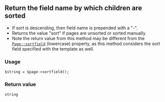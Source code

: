 Return the field name by which children are sorted
--------------------------------------------------

*   If sort is descending, then field name is prepended with a "-".
*   Returns the value "sort" if pages are unsorted or sorted manually.
*   Note the return value from this method may be different from the [`Page::sortfield`](/api/ref/page/sortfield/) (lowercase) property, as this method considers the sort field specified with the template as well.

### Usage

    $string = $page->sortfield();

### Return value

`string`

